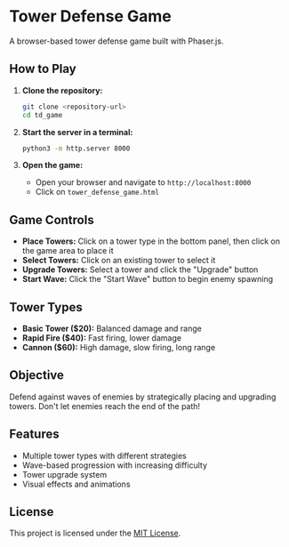 # Tower Defense Game

A browser-based tower defense game built with Phaser.js.

## How to Play

1. **Clone the repository:**
   ```bash
   git clone <repository-url>
   cd td_game
   ```

2. **Start the server in a terminal:**
   ```bash
   python3 -m http.server 8000
   ```

3. **Open the game:**
   - Open your browser and navigate to `http://localhost:8000`
   - Click on `tower_defense_game.html`

## Game Controls

- **Place Towers:** Click on a tower type in the bottom panel, then click on the game area to place it
- **Select Towers:** Click on an existing tower to select it
- **Upgrade Towers:** Select a tower and click the "Upgrade" button
- **Start Wave:** Click the "Start Wave" button to begin enemy spawning

## Tower Types

- **Basic Tower ($20):** Balanced damage and range
- **Rapid Fire ($40):** Fast firing, lower damage
- **Cannon ($60):** High damage, slow firing, long range

## Objective

Defend against waves of enemies by strategically placing and upgrading towers. Don't let enemies reach the end of the path!

## Features

- Multiple tower types with different strategies
- Wave-based progression with increasing difficulty
- Tower upgrade system
- Visual effects and animations 

## License

This project is licensed under the [MIT License](./LICENSE). 